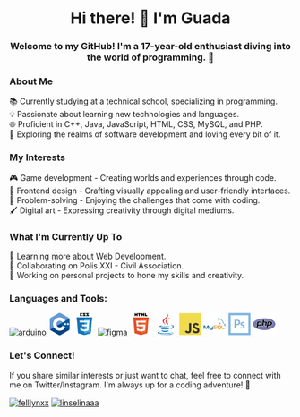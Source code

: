 <h1 align=center>Hi there! 👋 I'm Guada</h1>
<h3 align=center>Welcome to my GitHub! I'm a 17-year-old enthusiast diving into the world of programming. 🌟</h3>

<h3>About Me</h3>
📚 Currently studying at a technical school, specializing in programming. <br>
💡 Passionate about learning new technologies and languages. <br>
🌐 Proficient in C++, Java, JavaScript, HTML, CSS, MySQL, and PHP. <br>
🚀 Exploring the realms of software development and loving every bit of it. <br>

<h3>My Interests</h3>
🎮 Game development - Creating worlds and experiences through code. <br>
🌈 Frontend design - Crafting visually appealing and user-friendly interfaces. <br>
🧩 Problem-solving - Enjoying the challenges that come with coding. <br>
🖌️ Digital art - Expressing creativity through digital mediums. <br>

<h3>What I'm Currently Up To</h3>
🌱 Learning more about Web Development. <br>
🤝 Collaborating on Polis XXI - Civil Association. <br>
📝 Working on personal projects to hone my skills and creativity. <br>

<h3 align="left">Languages and Tools:</h3>
<p align="left"> <a href="https://www.arduino.cc/" target="_blank" rel="noreferrer"> <img src="https://cdn.worldvectorlogo.com/logos/arduino-1.svg" alt="arduino" width="40" height="40"/> </a> <a href="https://www.w3schools.com/cpp/" target="_blank" rel="noreferrer"> <img src="https://raw.githubusercontent.com/devicons/devicon/master/icons/cplusplus/cplusplus-original.svg" alt="cplusplus" width="40" height="40"/> </a> <a href="https://www.w3schools.com/css/" target="_blank" rel="noreferrer"> <img src="https://raw.githubusercontent.com/devicons/devicon/master/icons/css3/css3-original-wordmark.svg" alt="css3" width="40" height="40"/> </a> <a href="https://www.figma.com/" target="_blank" rel="noreferrer"> <img src="https://www.vectorlogo.zone/logos/figma/figma-icon.svg" alt="figma" width="40" height="40"/> </a> <a href="https://www.w3.org/html/" target="_blank" rel="noreferrer"> <img src="https://raw.githubusercontent.com/devicons/devicon/master/icons/html5/html5-original-wordmark.svg" alt="html5" width="40" height="40"/> </a> <a href="https://www.java.com" target="_blank" rel="noreferrer"> <img src="https://raw.githubusercontent.com/devicons/devicon/master/icons/java/java-original.svg" alt="java" width="40" height="40"/> </a> <a href="https://developer.mozilla.org/en-US/docs/Web/JavaScript" target="_blank" rel="noreferrer"> <img src="https://raw.githubusercontent.com/devicons/devicon/master/icons/javascript/javascript-original.svg" alt="javascript" width="40" height="40"/> </a> <a href="https://www.mysql.com/" target="_blank" rel="noreferrer"> <img src="https://raw.githubusercontent.com/devicons/devicon/master/icons/mysql/mysql-original-wordmark.svg" alt="mysql" width="40" height="40"/> </a> <a href="https://www.photoshop.com/en" target="_blank" rel="noreferrer"> <img src="https://raw.githubusercontent.com/devicons/devicon/master/icons/photoshop/photoshop-line.svg" alt="photoshop" width="40" height="40"/> </a> <a href="https://www.php.net" target="_blank" rel="noreferrer"> <img src="https://raw.githubusercontent.com/devicons/devicon/master/icons/php/php-original.svg" alt="php" width="40" height="40"/> </a> </p>

<h3>Let's Connect!</h3>
If you share similar interests or just want to chat, feel free to connect with me on Twitter/Instagram. I'm always up for a coding adventure! 🚀
<p align="left">
<a href="https://twitter.com/felllynxx" target="blank"><img align="center" src="https://raw.githubusercontent.com/rahuldkjain/github-profile-readme-generator/master/src/images/icons/Social/twitter.svg" alt="felllynxx" height="30" width="40" /></a>
<a href="https://instagram.com/linselinaaa" target="blank"><img align="center" src="https://raw.githubusercontent.com/rahuldkjain/github-profile-readme-generator/master/src/images/icons/Social/instagram.svg" alt="linselinaaa" height="30" width="40" /></a>
</p>
